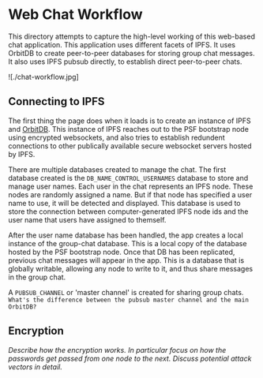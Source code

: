 # Web Chat Workflow
This directory attempts to capture the high-level working of this web-based chat application.
This application uses different facets of IPFS. It uses OrbitDB to create peer-to-peer databases for storing group chat messages. It also uses IPFS pubsub directly, to establish direct peer-to-peer chats.

![./chat-workflow.jpg]

## Connecting to IPFS
The first thing the page does when it loads is to create an instance of IPFS and [OrbitDB](https://github.com/orbitdb). This instance of IPFS reaches out to the PSF bootstrap node using encrypted websockets, and also tries to establish redundent connections to other publically available secure websocket servers hosted by IPFS.

There are multiple databases created to manage the chat. The first database created is the `DB_NAME_CONTROL_USERNAMES` database to store and manage user names. Each user in the chat represents an IPFS node. These nodes are randomly assigned a name. But if that node has specified a user name to use, it will be detected and displayed. This database is used to store the connection between computer-generated IPFS node ids and the user name that users have assigned to themself.

After the user name database has been handled, the app creates a local instance of the group-chat database. This is a local copy of the database hosted by the PSF bootstrap node. Once that DB has been replicated, previous chat messages will appear in the app. This is a database that is globally writable, allowing any node to write to it, and thus share messages in the group chat.

A `PUBSUB_CHANNEL` or 'master channel' is created for sharing group chats.
`What's the difference between the pubsub master channel and the main OrbitDB?`

## Encryption
*Describe how the encryption works. In particular focus on how the passwords get passed from one node to the next. Discuss potential attack vectors in detail.*
